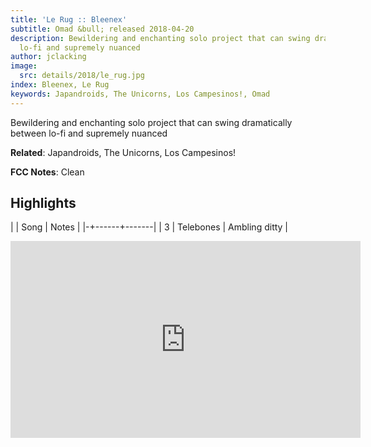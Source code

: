 ```yaml
---
title: 'Le Rug :: Bleenex'
subtitle: Omad &bull; released 2018-04-20
description: Bewildering and enchanting solo project that can swing dramatically between
  lo-fi and supremely nuanced
author: jclacking
image:
  src: details/2018/le_rug.jpg
index: Bleenex, Le Rug
keywords: Japandroids, The Unicorns, Los Campesinos!, Omad
---
```

Bewildering and enchanting solo project that can swing dramatically between lo-fi and supremely nuanced<!--more-->

**Related**: Japandroids, The Unicorns, Los Campesinos!

**FCC Notes**: Clean

## Highlights

| | Song | Notes |
|-+------+-------|
| 3 | Telebones | Ambling ditty |

<div class="tlo-detail-video"><iframe width="560" height="315" src="https://www.youtube.com/embed/Fc_-u1WwDeo" frameborder="0" allow="autoplay; encrypted-media" allowfullscreen></iframe></div>

